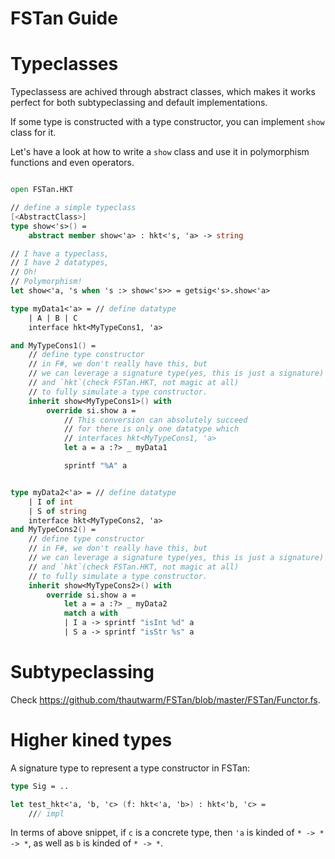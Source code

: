 # FSTan Guide


Typeclasses
=============


Typeclassess are achived through abstract classes, which makes it works perfect for both subtypeclassing and default implementations.

If some type is constructed with a type constructor, you can implement `show` class for it. 

Let's have a look at how to write a `show` class and use it in polymorphism functions and even operators.


```FSharp

open FSTan.HKT

// define a simple typeclass
[<AbstractClass>]
type show<'s>() =
    abstract member show<'a> : hkt<'s, 'a> -> string

// I have a typeclass, 
// I have 2 datatypes, 
// Oh! 
// Polymorphism!
let show<'a, 's when 's :> show<'s>> = getsig<'s>.show<'a>

type myData1<'a> = // define datatype
    | A | B | C
    interface hkt<MyTypeCons1, 'a> 

and MyTypeCons1() = 
    // define type constructor
    // in F#, we don't really have this, but
    // we can leverage a signature type(yes, this is just a signature) 
    // and `hkt`(check FSTan.HKT, not magic at all) 
    // to fully simulate a type constructor. 
    inherit show<MyTypeCons1>() with
        override si.show a =
            // This conversion can absolutely succeed
            // for there is only one datatype which
            // interfaces hkt<MyTypeCons1, 'a>
            let a = a :?> _ myData1

            sprintf "%A" a 


type myData2<'a> = // define datatype
    | I of int
    | S of string
    interface hkt<MyTypeCons2, 'a> 
and MyTypeCons2() = 
    // define type constructor
    // in F#, we don't really have this, but
    // we can leverage a signature type(yes, this is just a signature) 
    // and `hkt`(check FSTan.HKT, not magic at all) 
    // to fully simulate a type constructor.
    inherit show<MyTypeCons2>() with
        override si.show a =
            let a = a :?> _ myData2
            match a with
            | I a -> sprintf "isInt %d" a
            | S a -> sprintf "isStr %s" a
```


Subtypeclassing
=============

Check https://github.com/thautwarm/FSTan/blob/master/FSTan/Functor.fs.


Higher kined types
==================

A signature type to represent a type constructor in FSTan:

```FSharp
type Sig = ..

let test_hkt<'a, 'b, 'c> (f: hkt<'a, 'b>) : hkt<'b, 'c> = 
    /// impl
```

In terms of above snippet, if `c` is a concrete type, then `'a` is kinded of `* -> * -> *`, as well as `b` is kinded of `* -> *`.